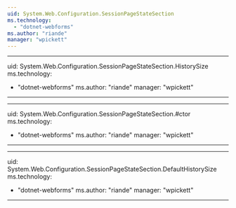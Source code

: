 ```yaml
---
uid: System.Web.Configuration.SessionPageStateSection
ms.technology: 
  - "dotnet-webforms"
ms.author: "riande"
manager: "wpickett"
---
```


---
uid: System.Web.Configuration.SessionPageStateSection.HistorySize
ms.technology: 
  - "dotnet-webforms"
ms.author: "riande"
manager: "wpickett"
---

---
uid: System.Web.Configuration.SessionPageStateSection.#ctor
ms.technology: 
  - "dotnet-webforms"
ms.author: "riande"
manager: "wpickett"
---

---
uid: System.Web.Configuration.SessionPageStateSection.DefaultHistorySize
ms.technology: 
  - "dotnet-webforms"
ms.author: "riande"
manager: "wpickett"
---
